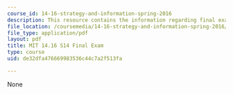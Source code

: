 ```yaml
---
course_id: 14-16-strategy-and-information-spring-2016
description: This resource contains the information regarding final exam.
file_location: /coursemedia/14-16-strategy-and-information-spring-2016/de32dfa476669983536c44c7a2f513fa_MIT14_16S16_Final_Exam.pdf
file_type: application/pdf
layout: pdf
title: MIT 14.16 S14 Final Exam
type: course
uid: de32dfa476669983536c44c7a2f513fa

---
```

None